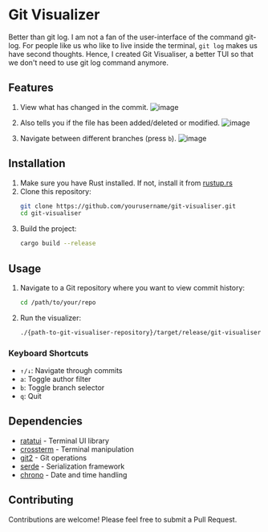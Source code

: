 # Git Visualizer

Better than git log.
I am not a fan of the user-interface of the command git-log. For people like us who like to live inside the terminal, `git log` makes us have second thoughts. Hence, I created Git Visualiser, a better TUI so that we don't need to use git log command anymore.

## Features

1. View what has changed in the commit.
   ![image](https://github.com/user-attachments/assets/6914d43f-7b82-465a-b8d1-3423f4fec595)

2. Also tells you if the file has been added/deleted or modified.
   ![image](https://github.com/user-attachments/assets/0caa0061-1fe9-4fd0-b8d7-87b4864875ef)

3. Navigate between different branches (press `b`).
   ![image](https://github.com/user-attachments/assets/9021dc26-1f2d-41ca-930c-11094e8f197b)


## Installation

1. Make sure you have Rust installed. If not, install it from [rustup.rs](https://rustup.rs/)
2. Clone this repository:
   ```bash
   git clone https://github.com/yourusername/git-visualiser.git
   cd git-visualiser
   ```
3. Build the project:
   ```bash
   cargo build --release
   ```

## Usage

1. Navigate to a Git repository where you want to view commit history:
   ```bash
   cd /path/to/your/repo
   ```

2. Run the visualizer:
   ```bash
   ./{path-to-git-visualiser-repository}/target/release/git-visualiser
   ```

### Keyboard Shortcuts

- `↑/↓`: Navigate through commits
- `a`: Toggle author filter
- `b`: Toggle branch selector
- `q`: Quit

## Dependencies

- [ratatui](https://github.com/ratatui-org/ratatui) - Terminal UI library
- [crossterm](https://github.com/crossterm-rs/crossterm) - Terminal manipulation
- [git2](https://github.com/rust-lang/git2-rs) - Git operations
- [serde](https://serde.rs/) - Serialization framework
- [chrono](https://github.com/chronotope/chrono) - Date and time handling

## Contributing

Contributions are welcome! Please feel free to submit a Pull Request.
